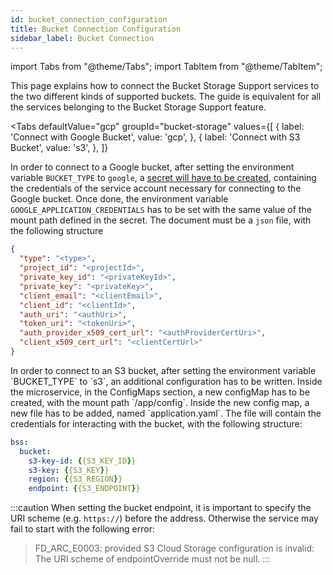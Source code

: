 ```yaml
---
id: bucket_connection_configuration
title: Bucket Connection Configuration
sidebar_label: Bucket Connection
---
```


import Tabs from "@theme/Tabs";
import TabItem from "@theme/TabItem";

This page explains how to connect the Bucket Storage Support services to the two different kinds of supported buckets.
The guide is equivalent for all the services belonging to the Bucket Storage Support feature.

<Tabs
  defaultValue="gcp"
  groupId="bucket-storage"
  values={[
      { label: 'Connect with Google Bucket', value: 'gcp', },
      { label: 'Connect with S3 Bucket', value: 's3', },
  ]}
>
<TabItem value="gcp">

In order to connect to a Google bucket, after setting the environment variable `BUCKET_TYPE` to `google`, a [secret will have to be created](/development_suite/api-console/api-design/services.md#secrets),
containing the credentials of the service account necessary for connecting to the Google bucket.
Once done, the environment variable `GOOGLE_APPLICATION_CREDENTIALS` has to be set with the same value of the mount path defined in the secret.
The document must be a `json` file, with the following structure

```json
{
  "type": "<type>",
  "project_id": "<projectId>",
  "private_key_id": "<privateKeyId>",
  "private_key": "<privateKey>",
  "client_email": "<clientEmail>",
  "client_id": "<clientId>",
  "auth_uri": "<authUri>",
  "token_uri": "<tokenUri>",
  "auth_provider_x509_cert_url": "<authProviderCertUri>",
  "client_x509_cert_url": "<clientCertUrl>"
}
```
</TabItem>
<TabItem value="s3">
In order to connect to an S3 bucket, after setting the environment variable `BUCKET_TYPE` to `s3`, an additional configuration has to be written.
Inside the microservice, in the ConfigMaps section, a new configMap has to be created, with the mount path `/app/config`.
Inside the new config map, a new file has to be added, named `application.yaml`.
The file will contain the credentials for interacting with the bucket, with the following structure:

```yaml
bss:
  bucket:
    s3-key-id: {{S3_KEY_ID}}
    s3-key: {{S3_KEY}}
    region: {{S3_REGION}}
    endpoint: {{S3_ENDPOINT}}
```

:::caution
When setting the bucket endpoint, it is important to specify the URI scheme (e.g. `https://`) before the address. Otherwise the service may fail to start with the following error:

> FD_ARC_E0003: provided S3 Cloud Storage configuration is invalid: The URI scheme of endpointOverride must not be null.
:::
</TabItem>
</Tabs>
